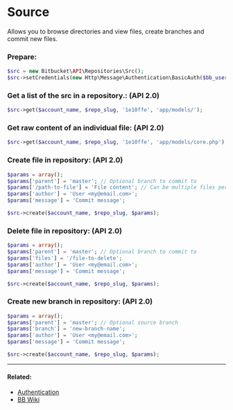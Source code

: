 # Source

Allows you to browse directories and view files, create branches and commit new files.

### Prepare:
```php
$src = new Bitbucket\API\Repositories\Src();
$src->setCredentials(new Http\Message\Authentication\BasicAuth($bb_user, $bb_pass));
```

### Get a list of the src in a repository.: (API 2.0)

```php
$src->get($account_name, $repo_slug, '1e10ffe', 'app/models/');
```

### Get raw content of an individual file: (API 2.0)

```php
$src->get($account_name, $repo_slug, '1e10ffe', 'app/models/core.php');
```

### Create file in repository: (API 2.0)

```php
$params = array();
$params['parent'] = 'master'; // Optional branch to commit to
$params['/path-to-file'] = 'File content'; // Can be multiple files per commit
$params['author'] = 'User <my@email.com>';
$params['message'] = 'Commit message';

$src->create($account_name, $repo_slug, $params);
```

### Delete file in repository: (API 2.0)

```php
$params = array();
$params['parent'] = 'master'; // Optional branch to commit to
$params['files'] = '/file-to-delete';
$params['author'] = 'User <my@email.com>';
$params['message'] = 'Commit message';

$src->create($account_name, $repo_slug, $params);
```

### Create new branch in repository: (API 2.0)

```php
$params = array();
$params['parent'] = 'master'; // Optional source branch
$params['branch'] = 'new-branch-name';
$params['author'] = 'User <my@email.com>';
$params['message'] = 'Commit message';

$src->create($account_name, $repo_slug, $params);
```
----

#### Related:
  * [Authentication](../../examples/authentication.md)
  * [BB Wiki](https://developer.atlassian.com/cloud/bitbucket/rest/api-group-source/#api-repositories-workspace-repo-slug-src-commit-path-get)
